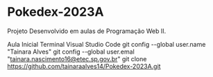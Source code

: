 # Pokedex-2023A
Projeto Desenvolvido em aulas de Programação Web II.


Aula Inicial
Terminal Visual Studio Code
git config --global user.name  "Tainara Alves" 
git config --global user.emal "tainara.nascimento16@etec.sp.gov.br"
git clone https://github.com/tainaraalves14/Pokedex-2023A.git


